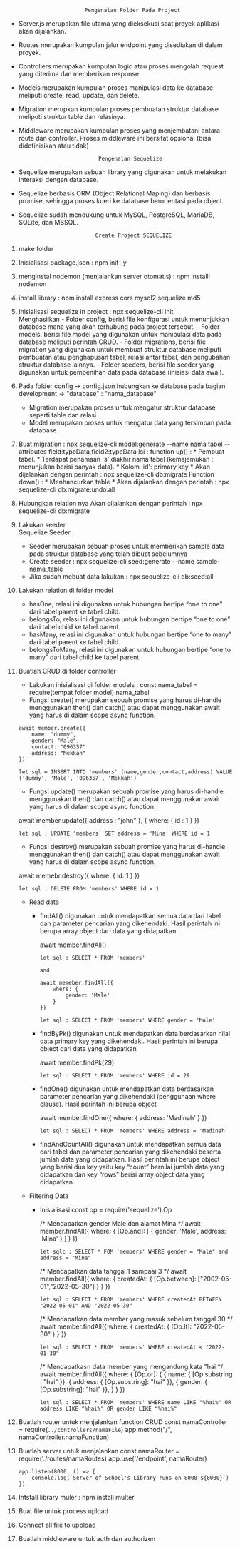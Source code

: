 
		                    Pengenalan Folder Pada Project
-	Server.js merupakan file utama yang dieksekusi saat proyek aplikasi akan dijalankan.
-	Routes merupakan kumpulan jalur endpoint yang disediakan di dalam proyek.
-	Controllers merupakan kumpulan logic atau proses mengolah request yang diterima dan memberikan response.
-	Models merupakan kumpulan proses manipulasi data ke database meliputi create, read, update, dan delete.
-	Migration merupkan kumpulan proses pembuatan struktur database meliputi struktur table dan relasinya.
-	Middleware merupakan kumpulan proses yang menjembatani antara route dan controller. Proses middleware ini bersifat opsional (bisa didefinisikan atau tidak)

		                         Pengenalan Sequelize
-	Sequelize merupakan sebuah library yang digunakan untuk melakukan interaksi dengan database.
-	Sequelize berbasis ORM (Object Relational Maping) dan berbasis promise, sehingga proses kueri ke database berorientasi pada object.
-	Sequelize sudah mendukung untuk MySQL, PostgreSQL, MariaDB, SQLite, dan MSSQL.

		                        Create Project SEQUELIZE

1. make folder

2. Inisialisasi package.json	: npm init -y	

3. menginstal nodemon (menjalankan server otomatis)	: npm installl nodemon 

4. install library	: npm install express cors mysql2 sequelize md5

5. Inisialisasi sequelize in project	: npx sequelize-cli init	
	Menghasilkan 
		-	Folder config, berisi file konfigurasi untuk menunjukkan database mana yang akan terhubung pada project tersebut.
		-	Folder models, berisi file model yang digunakan untuk manipulasi data pada database meliputi perintah CRUD.
		-	Folder migrations, berisi file migration yang digunakan untuk membuat struktur database meliputi pembuatan atau penghapusan tabel, relasi
			antar tabel, dan pengubahan struktur database lainnya.
		-	Folder seeders, berisi file seeder yang digunakan untuk pembenihan data pada database (inisiasi data awal).

6. Pada folder config -> config.json hubungkan ke database pada bagian development -> "database" : "nama_database"
	-	Migration merupakan proses untuk mengatur struktur database seperti table dan relasi
	-	Model merupakan proses untuk mengatur data yang tersimpan pada database.

7. Buat migration : npx sequelize-cli model:generate --name nama tabel --attributes field:typeData,field2:typeData
	Isi :
		function up() : * Pembuat tabel. 
					 * Terdapat penamaan 's' diakhir nama tabel (kemajemukan : menunjukan berisi banyak data). 
					 * Kolom 'id': primary key 
					 * Akan dijalankan dengan perintah :  npx sequelize-cli db:migrate
		Function down() : * Menhancurkan table
					   * Akan dijalankan dengan perintah : npx sequelize-cli db:migrate:undo:all
                       
8. Hubungkan relation nya 
	Akan dijalankan dengan perintah : npx sequelize-cli db:migrate

9. Lakukan seeder	
		Sequelize Seeder :
	-	Seeder merupakan sebuah proses untuk memberikan sample data pada struktur database yang telah dibuat sebelumnya
	-	Create seeder	: npx sequelize-cli seed:generate --name sample-nama_table
	-	Jika sudah mebuat data lakukan :  npx sequelize-cli db:seed:all
 
10. Lakukan relation di folder model
	-	hasOne, relasi ini digunakan untuk hubungan bertipe “one to one” dari tabel parent ke tabel child.
	-	belongsTo, relasi ini digunakan untuk hubungan bertipe “one to one” dari tabel child ke tabel parent.
	-	hasMany, relasi ini digunakan untuk hubungan bertipe “one to many” dari tabel parent ke tabel child.
	-	belongsToMany, relasi ini digunakan untuk hubungan bertipe “one to many” dari tabel child ke tabel parent.


11. Buatlah CRUD di folder controller
	- Lakukan inisialisasi di folder models : const nama_tabel = require(tempat folder model).nama_tabel
	- Fungsi create() merupakan sebuah promise yang harus di-handle menggunakan then() dan catch() atau dapat menggunakan await yang harus di dalam scope async function. 
	<P>

		await member.create({ 
			name: "dummy",
			gender: "Male",
			contact: "096357"
			address: "Mekkah"
		})

		let sql = INSERT INTO 'members' (name,gender,contact,address) VALUE ('dummy', 'Male', '096357', 'Mekkah')
	</p>
		
	- Fungsi update() merupakan sebuah promise yang harus di-handle menggunakan then() dan catch() atau dapat menggunakan await yang harus di dalam scope async function.
	<p>
		await member.update({ address : "john" }, {
			where: {
				id : 1
			}
		})

		let sql : UPDATE 'members' SET address = 'Mina' WHERE id = 1
	</p>
	
	- Fungsi destroy() merupakan sebuah promise yang harus di-handle menggunakan then() dan catch() atau dapat menggunakan await yang harus di dalam scope async function. 
	<p> 
		await memebr.destroy({
			where: {
				id: 1
			}
		})

		let sql : DELETE FROM 'members' WHERE id = 1
	</p>


	- Read data
		-	findAll() digunakan untuk mendapatkan semua data dari tabel dan parameter pencarian yang dikehendaki. Hasil perintah ini berupa array object dari data yang didapatkan.
			<p> 
				await member.findAll()

				let sql : SELECT * FROM 'members'

				and 

				await memeber.findAll({
					where: {
						gender: 'Male'
					}
				})

				let sql : SELECT * FROM 'members' WHERE gender = 'Male'
			</p>

		-	findByPk() digunakan untuk mendapatkan data berdasarkan nilai data primary key yang dikehendaki. Hasil perintah ini berupa object dari data yang didapatkan
			<p>
				await member.findPk(29)

				let sql : SELECT * FROM 'members' WHERE id = 29
			</p>

		-	findOne() digunakan untuk mendapatkan data berdasarkan parameter pencarian yang dikehendaki (penggunaan where clause). Hasil perintah ini berupa object
			<p>
				await member.findOne({
					where: {
						address: 'Madinah'
					}
				})

				let sql : SELECT * FROM 'members' WHERE address = 'Madinah'
			</p>

		-	findAndCountAll() digunakan untuk mendapatkan semua data dari tabel dan parameter pencarian yang dikehendaki beserta jumlah data yang didapatkan. Hasil perintah ini
			berupa object yang berisi dua key yaitu key “count” bernilai jumlah data yang didapatkan dan key “rows” berisi array object data yang didapatkan.

	- Filtering Data
		-	Inisialisasi const op = require('sequelize').Op
			<p>
			/* Mendapatkan gender Male dan alamat Mina */
				await member.findAll({
					where: {
						[Op.and]: [
							{
								gender: 'Male',
								address: 'Mina'
							}
						]
					}
				})

				let sqlc : SELECT * FOM 'members' WHERE gender = "Male" and address = "Mina"

			/* Mendapatkan data tanggal 1 sampaai 3 */
				await member.findAll({
					where: {
						createdAt: {
							[Op.between]: ["2002-05-01","2022-05-30"]
						}
					}
				})

				let sql : SELECT * FROM 'members' WHERE createdAt BETWEEN "2022-05-01" AND "2022-05-30"

			/* Mendapatkan data member yang masuk sebelum tanggal 30 */
				await member.findAll({
					where: {
						createdAt: {
							[Op.lt]: "2022-05-30"
						}
					}
				})

				let sql : SELECT * FROM 'members' WHERE createdAt < "2022-01-30" 

			
			/* Mendapatkasn data member yang mengandung kata "hai */
				await member.findAll({
					where: {
						[Op.or]: {
							{ name: { [Op.substring : "hai" }},
							{ address: { [Op.substring]: "hai" }},
							{ gender: { [Op.substring]: "hai" }},
						}
					}
				})

				let sql : SELECT * FROM 'members' WHERE name LIKE "%hai%" OR address LIKE "%hai%" OR gender LIKE "%hai%"
			</p>


12. Buatlah router untuk menjalankan function CRUD
		const namaController = require(`../controllers/namaFile`)
		app.method("/", namaController.namaFunction)         

13. Buatlah server untuk menjalankan 
		const namaRouter  = require('./routes/namaRoutes)
		app.use('/endpoint', namaRouter)

		app.listen(8000, () => {
   			console.log(`Server of School's Library runs on 8000 ${8000}`)
		})




14. Intstall library muler : npm install multer

15. Buat file untuk process upload

16. Connect all file to uppload

17. Buatlah middleware untuk auth dan authorizen

